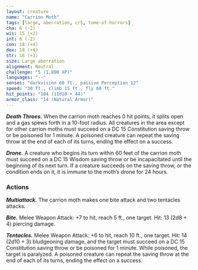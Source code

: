```yaml
---
layout: creature
name: "Carrion Moth"
tags: [large, aberration, cr5, tome-of-horrors]
cha: 6 (-2)
wis: 15 (+2)
int: 6 (-2)
con: 18 (+4)
dex: 18 (+4)
str: 16 (+3)
size: Large aberration
alignment: Neutral
challenge: "5 (1,800 XP)"
languages: "--"
senses: "darkvision 60 ft., passive Perception 12"
speed: "30 ft., climb 15 ft., fly 60 ft."
hit_points: "104 (11d10 + 44)"
armor_class: "14 (Natural Armor)"
---
```


***Death Throes.*** When the carrion moth reaches 0 hit points, it splits
open and a gas spews forth in a 10-foot radius. All creatures in the area
except for other carrion moths must succeed on a DC 15 Constitution
saving throw or be poisoned for 1 minute. A poisoned creature can
repeat the saving throw at the end of each of its turns, ending the effect
on a success.

***Drone.*** A creature who begins its turn within 60 feet of the carrion moth
must succeed on a DC 15 Wisdom saving throw or be incapacitated until
the beginning of its next turn. If a creature succeeds on the saving throw,
or the condition ends on it, it is immune to the moth’s drone for 24 hours.

### Actions

***Multiattack.*** The carrion moth makes one bite attack and two tentacles
attacks.

***Bite.*** Melee Weapon Attack: +7 to hit, reach 5 ft., one target. Hit: 13 (2d8 + 4) piercing damage.

***Tentacles.*** Melee Weapon Attack: +6 to hit, reach 10 ft., one target. Hit:
14 (2d10 + 3) bludgeoning damage, and the target must succeed on a DC
15 Constitution saving throw or be poisoned for 1 minute. While poisoned,
the target is paralyzed. A poisoned creature can repeat the saving throw at
the end of each of its turns, ending the effect on a success.
